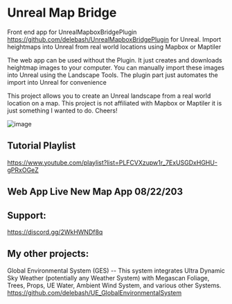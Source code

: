 # Unreal Map Bridge

Front end app for UnrealMapboxBridgePlugin https://github.com/delebash/UnrealMapboxBridgePlugin for Unreal. Import heightmaps into Unreal from real world locations using Mapbox or Maptiler

The web app can be used without the Plugin.  It just creates and downloads heightmap images to your computer. You can manually import these images into Unreal using the Landscape Tools.  The plugin part just automates the import into Unreal for convenience

This project allows you to create an Unreal landscape from a real world location on a map.
This project is not affiliated with Mapbox or Maptiler it is just something I wanted to do. Cheers!



![image](https://user-images.githubusercontent.com/2220160/177798094-7e1b613d-7f27-402d-b966-5a07288cf6b8.png)


## Tutorial Playlist

https://www.youtube.com/playlist?list=PLFCVXzupw1r_7ExUSGDxHGHU-gPRxOGeZ

## Web App Live  New Map App 08/22/203


## Support:
https://discord.gg/2WkHWNDf8q

## My other projects:
Global Environmental System (GES) -- This system integrates Ultra Dynamic Sky Weather (potentially any Weather System) with Megascan Foliage, Trees, Props, UE Water, Ambient Wind System, and various other Systems.
https://github.com/delebash/UE_GlobalEnvironmentalSystem

